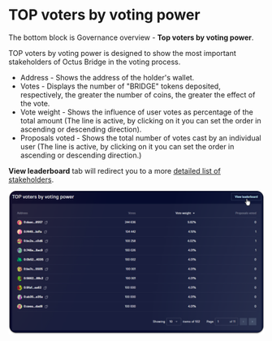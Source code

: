 # TOP voters by voting power

The bottom block is Governance overview - **Top voters by voting power**.

TOP voters by voting power is designed to show the most important stakeholders of Octus Bridge in the voting process.

* Address - Shows the address of the holder's wallet.
* Votes - Displays the number of "BRIDGE" tokens deposited, respectively, the greater the number of coins, the greater the effect of the vote.
* Vote weight - Shows the influence of user votes as percentage of the total amount (The line is active, by clicking on it you can set the order in ascending or descending direction).
* Proposals voted - Shows the total number of votes cast by an individual user (The line is active, by clicking on it you can set the order in ascending or descending direction.)

**View leaderboard** tab will redirect you to a more [detailed list of stakeholders](../../../staking/explorer/interface/explorer.md).

![](<../../../../.gitbook/assets/image (59).png>)
